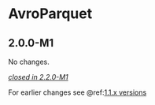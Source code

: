 # AvroParquet

## 2.0.0-M1

No changes.

[*closed in 2.2.0-M1*](https://github.com/akka/alpakka/issues?q=is%3Aclosed+milestone%3A2.0.0-M1+label%3Ap%3Aavroparquet)

For earlier changes see @ref:[1.1.x versions](../1.1.x/avroparquet.md)
